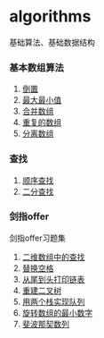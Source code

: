 # algorithms

基础算法、基础数据结构
### 基本数组算法
1. [倒置](https://github.com/sfturing/algorithms/blob/master/algorithms/src/cn/sfturing/arrays/ArrayFlipping.java)
2. [最大最小值](https://github.com/sfturing/algorithms/blob/master/algorithms/src/cn/sfturing/arrays/MaxMinValue.java)
3. [合并数组](https://github.com/sfturing/algorithms/blob/master/algorithms/src/cn/sfturing/arrays/MergingArrays.java)
4. [重复的数组](https://github.com/sfturing/algorithms/blob/master/algorithms/src/cn/sfturing/arrays/RepetitionInArray.java)
5. [分离数组](https://github.com/sfturing/algorithms/blob/master/algorithms/src/cn/sfturing/arrays/SplitArray.java)
### 查找
1. [顺序查找](https://github.com/sfturing/algorithms/blob/master/algorithms/src/cn/sfturing/search/SequentialSerach.java)
2. [二分查找](https://github.com/sfturing/algorithms/blob/master/algorithms/src/cn/sfturing/search/BinarySearch.java)
### 剑指offer
剑指offer习题集
1. [二维数组中的查找](https://github.com/sfturing/algorithms/blob/master/algorithms/src/cn/sfturing/offer/ArrayLookup.java)
2. [替换空格](https://github.com/sfturing/algorithms/blob/master/algorithms/src/cn/sfturing/offer/ReplaceSpace.java)
3. [从尾到头打印链表](https://github.com/sfturing/algorithms/blob/master/algorithms/src/cn/sfturing/offer/PrintListFromTailToHead.java)
4. [重建二叉树](https://github.com/sfturing/algorithms/blob/master/algorithms/src/cn/sfturing/offer/ReConstructBinaryTree.java)
5. [用两个栈实现队列](https://github.com/sfturing/algorithms/blob/master/algorithms/src/cn/sfturing/offer/StackSolution.java)
6. [旋转数组的最小数字](https://github.com/sfturing/algorithms/blob/master/algorithms/src/cn/sfturing/offer/MinNumberInRotateArray.java)
7. [斐波那契数列](https://github.com/sfturing/algorithms/blob/master/algorithms/src/cn/sfturing/offer/Fibonacci.java)


